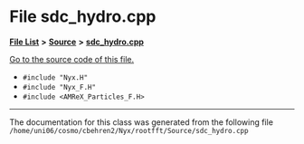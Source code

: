 
# File sdc\_hydro.cpp


[**File List**](files.md) **>** [**Source**](dir_74389ed8173ad57b461b9d623a1f3867.md) **>** [**sdc\_hydro.cpp**](sdc__hydro_8cpp.md)

[Go to the source code of this file.](sdc__hydro_8cpp_source.md)



* `#include "Nyx.H"`
* `#include "Nyx_F.H"`
* `#include <AMReX_Particles_F.H>`
























------------------------------
The documentation for this class was generated from the following file `/home/uni06/cosmo/cbehren2/Nyx/rootfft/Source/sdc_hydro.cpp`